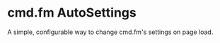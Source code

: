 cmd.fm AutoSettings
=============

A simple, configurable way to change cmd.fm's settings on page load.

